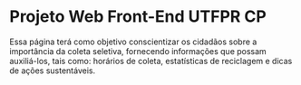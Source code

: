 # Projeto Web Front-End UTFPR CP

Essa página terá como objetivo conscientizar os cidadãos sobre a importância da coleta
seletiva, fornecendo informações que possam auxiliá-los, tais como: horários de coleta,
estatísticas de reciclagem e dicas de ações sustentáveis.
